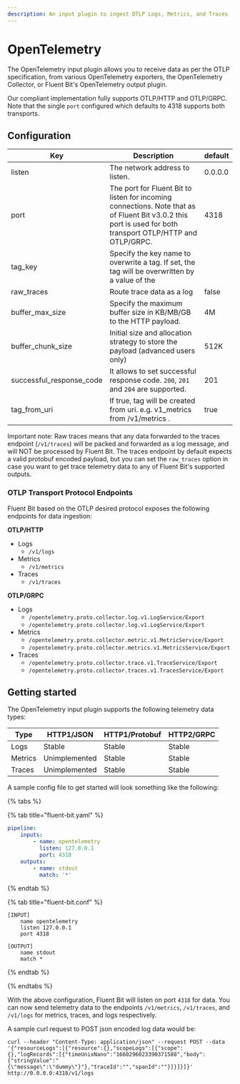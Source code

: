 ```yaml
---
description: An input plugin to ingest OTLP Logs, Metrics, and Traces
---
```


# OpenTelemetry

The OpenTelemetry input plugin allows you to receive data as per the OTLP specification, from various OpenTelemetry exporters, the OpenTelemetry Collector, or Fluent Bit's OpenTelemetry output plugin.

Our compliant implementation fully supports OTLP/HTTP and OTLP/GRPC. Note that the single `port` configured which defaults to 4318 supports both transports.

## Configuration <a href="#configuration" id="configuration"></a>

| Key               | Description                                                                        | default |
| ----------------- | -----------------------------------------------------------------------------------| ------- |
| listen            | The network address to listen.                                                     | 0.0.0.0 |
| port              | The port for Fluent Bit to listen for incoming connections. Note that as of Fluent Bit v3.0.2 this port is used for both transport OTLP/HTTP and OTLP/GRPC.                                                                                      | 4318    |
| tag_key           | Specify the key name to overwrite a tag. If set, the tag will be overwritten by a value of the  |         |
| raw_traces        | Route trace data as a log                                                          | false   |
| buffer_max_size   | Specify the maximum buffer size in KB/MB/GB to the HTTP payload.                   | 4M      |
| buffer_chunk_size | Initial size and allocation strategy to store the payload (advanced users only)    | 512K    |
|successful_response_code | It allows to set successful response code. `200`, `201` and `204` are supported.| 201 |
| tag_from_uri      | If true, tag will be created from uri. e.g. v1_metrics from /v1/metrics .                                                                      | true    |

Important note: Raw traces means that any data forwarded to the traces endpoint (`/v1/traces`) will be packed and forwarded as a log message, and will NOT be processed by Fluent Bit. The traces endpoint by default expects a valid protobuf encoded payload, but you can set the `raw_traces` option in case you want to get trace telemetry data to any of Fluent Bit's supported outputs.

### OTLP Transport Protocol Endpoints

Fluent Bit based on the OTLP desired protocol exposes the following endpoints for data ingestion:

__OTLP/HTTP__
- Logs
  - `/v1/logs`
- Metrics
  - `/v1/metrics`
- Traces
  - `/v1/traces`

__OTLP/GRPC__

- Logs
  - `/opentelemetry.proto.collector.log.v1.LogService/Export`
  - `/opentelemetry.proto.collector.log.v1.LogService/Export`
- Metrics
  - `/opentelemetry.proto.collector.metric.v1.MetricService/Export`
  - `/opentelemetry.proto.collector.metrics.v1.MetricsService/Export`
- Traces
  - `/opentelemetry.proto.collector.trace.v1.TraceService/Export`
  - `/opentelemetry.proto.collector.traces.v1.TracesService/Export`


## Getting started

The OpenTelemetry input plugin supports the following telemetry data types:

|     Type    |   HTTP1/JSON  |  HTTP1/Protobuf | HTTP2/GRPC |
| ----------- | ------------- | --------------- | ---------- |
|    Logs     |     Stable    |      Stable     |   Stable   |
|    Metrics  | Unimplemented |      Stable     |   Stable   |
|    Traces   | Unimplemented |      Stable     |   Stable   |

A sample config file to get started will look something like the following:


{% tabs %}

{% tab title="fluent-bit.yaml" %}
```yaml
pipeline:
    inputs:
        - name: opentelemetry
          listen: 127.0.0.1
          port: 4318
    outputs:
        - name: stdout
          match: '*'
```
{% endtab %}

{% tab title="fluent-bit.conf" %}
```
[INPUT]
	name opentelemetry
	listen 127.0.0.1
	port 4318

[OUTPUT]
	name stdout
	match *
```
{% endtab %}

{% endtabs %}

With the above configuration, Fluent Bit will listen on port `4318` for data. You can now send telemetry data to the endpoints `/v1/metrics`, `/v1/traces`, and `/v1/logs` for metrics, traces, and logs respectively.

A sample curl request to POST json encoded log data would be:
```
curl --header "Content-Type: application/json" --request POST --data '{"resourceLogs":[{"resource":{},"scopeLogs":[{"scope":{},"logRecords":[{"timeUnixNano":"1660296023390371588","body":{"stringValue":"{\"message\":\"dummy\"}"},"traceId":"","spanId":""}]}]}]}'   http://0.0.0.0:4318/v1/logs
```
